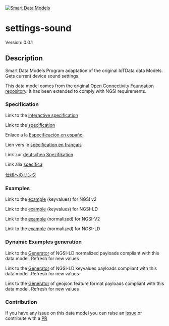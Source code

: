 [![Smart Data Models](https://smartdatamodels.org/wp-content/uploads/2022/01/SmartDataModels_logo.png "Logo")](https://smartdatamodels.org)
# settings-sound
Version: 0.0.1

## Description 

Smart Data Models Program adaptation of the original IoTData data Models. Gets current device sound settings.

This data model comes from the original [Open Connectivity Foundation repository](https://github.com/openconnectivityfoundation/IoTDataModels). It has been extended to comply with NGSI requirements.
### Specification

Link to the [interactive specification](https://swagger.lab.fiware.org/?url=https://smart-data-models.github.io/dataModel.OCF/settings-sound/swagger.yaml)

Link to the [specification](https://github.com/smart-data-models/dataModel.OCF/blob/master/settings-sound/doc/spec.md)

Enlace a la [Especificación en español](https://github.com/smart-data-models/dataModel.OCF/blob/master/settings-sound/doc/spec_ES.md)

Lien vers le [spécification en français](https://github.com/smart-data-models/dataModel.OCF/blob/master/settings-sound/doc/spec_FR.md)

Link zur [deutschen Spezifikation](https://github.com/smart-data-models/dataModel.OCF/blob/master/settings-sound/doc/spec_DE.md)

Link alla [specifica](https://github.com/smart-data-models/dataModel.OCF/blob/master/settings-sound/doc/spec_IT.md)

[仕様へのリンク](https://github.com/smart-data-models/dataModel.OCF/blob/master/settings-sound/doc/spec_JA.md)
### Examples

Link to the [example](https://smart-data-models.github.io/dataModel.OCF/settings-sound/examples/example.json) (keyvalues) for NGSI v2

Link to the [example](https://smart-data-models.github.io/dataModel.OCF/settings-sound/examples/example.jsonld) (keyvalues) for NGSI-LD

Link to the [example](https://smart-data-models.github.io/dataModel.OCF/settings-sound/examples/example-normalized.json) (normalized) for NGSI-V2

Link to the [example](https://smart-data-models.github.io/dataModel.OCF/settings-sound/examples/example-normalized.jsonld) (normalized) for NGSI-LD
### Dynamic Examples generation

Link to the [Generator](https://smartdatamodels.org/extra/ngsi-ld_generator.php?schemaUrl=https://raw.githubusercontent.com/smart-data-models/dataModel.OCF/master/settings-sound/schema.json&email=info@smartdatamodels.org) of NGSI-LD normalized payloads compliant with this data model. Refresh for new values

Link to the [Generator](https://smartdatamodels.org/extra/ngsi-ld_generator_keyvalues.php?schemaUrl=https://raw.githubusercontent.com/smart-data-models/dataModel.OCF/master/settings-sound/schema.json&email=info@smartdatamodels.org) of NGSI-LD keyvalues payloads compliant with this data model. Refresh for new values

Link to the [Generator](https://smartdatamodels.org/extra/geojson_features_generator.php?schemaUrl=https://raw.githubusercontent.com/smart-data-models/dataModel.OCF/master/settings-sound/schema.json&email=info@smartdatamodels.org) of geojson feature format payloads compliant with this data model. Refresh for new values
### Contribution

 If you have any issue on this data model you can raise an [issue](https://github.com/smart-data-models/dataModel.OCF/issues)  or contribute with a [PR](https://github.com/smart-data-models/dataModel.OCF/pulls)